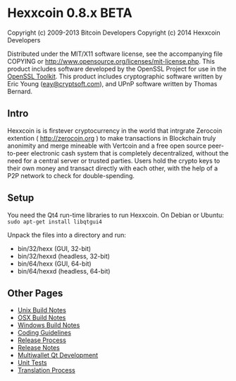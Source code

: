Hexxcoin 0.8.x BETA
====================

Copyright (c) 2009-2013 Bitcoin Developers
Copyright (c) 2014 Hexxcoin Developers

Distributed under the MIT/X11 software license, see the accompanying
file COPYING or http://www.opensource.org/licenses/mit-license.php.
This product includes software developed by the OpenSSL Project for use in the [OpenSSL Toolkit](http://www.openssl.org/). This product includes
cryptographic software written by Eric Young ([eay@cryptsoft.com](mailto:eay@cryptsoft.com)), and UPnP software written by Thomas Bernard.


Intro
---------------------
Hexxcoin is is firstever cryptocurrency in the world that intrgrate Zerocoin extention ( http://zerocoin.org )
to make transactions in Blockchain truly anonimity and merge mineable with Vertcoin
and a free open source peer-to-peer electronic cash system that is
completely decentralized, without the need for a central server or trusted
parties.  Users hold the crypto keys to their own money and transact directly
with each other, with the help of a P2P network to check for double-spending.


Setup
---------------------
You need the Qt4 run-time libraries to run Hexxcoin. On Debian or Ubuntu:
	`sudo apt-get install libqtgui4`

Unpack the files into a directory and run:

- bin/32/hexx (GUI, 32-bit)
- bin/32/hexxd (headless, 32-bit)
- bin/64/hexx (GUI, 64-bit)
- bin/64/hexxd (headless, 64-bit)

Other Pages
---------------------
- [Unix Build Notes](build-unix.md)
- [OSX Build Notes](build-osx.md)
- [Windows Build Notes](build-msw.md)
- [Coding Guidelines](coding.md)
- [Release Process](release-process.md)
- [Release Notes](release-notes.md)
- [Multiwallet Qt Development](multiwallet-qt.md)
- [Unit Tests](unit-tests.md)
- [Translation Process](translation_process.md)
